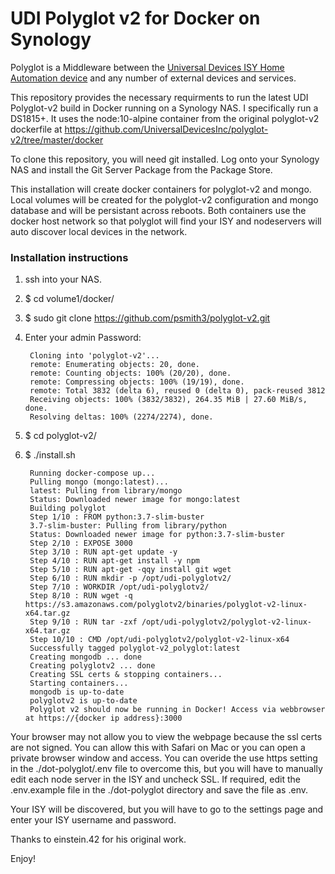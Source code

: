 # UDI Polyglot v2 for Docker on Synology

Polyglot is a Middleware between the [Universal Devices ISY Home Automation device](http://www.universal-devices.com/) and any number of external devices and services. 

This repository provides the necessary requirments to run the latest UDI Polyglot-v2 build in Docker running on a Synology NAS. I specifically run a DS1815+. It uses the node:10-alpine container from the original polyglot-v2 dockerfile at https://github.com/UniversalDevicesInc/polyglot-v2/tree/master/docker 

To clone this repository, you will need git installed. Log onto your Synology NAS and install the Git Server Package from the Package Store.

This installation will create docker containers for polyglot-v2 and mongo. Local volumes will be created for the polyglot-v2 configuration and mongo database and will be persistant across reboots. Both containers use the docker host network so that polyglot will find your ISY and nodeservers will auto discover local devices in the network.

### Installation instructions

1) ssh into your NAS.

2) $ cd volume1/docker/

3) $ sudo git clone https://github.com/psmith3/polyglot-v2.git

4) Enter your admin Password: 

		Cloning into 'polyglot-v2'...
		remote: Enumerating objects: 20, done.
		remote: Counting objects: 100% (20/20), done.
		remote: Compressing objects: 100% (19/19), done.
		remote: Total 3832 (delta 6), reused 0 (delta 0), pack-reused 3812
		Receiving objects: 100% (3832/3832), 264.35 MiB | 27.60 MiB/s, done.
		Resolving deltas: 100% (2274/2274), done.

5) $ cd polyglot-v2/

6) $ ./install.sh 

		Running docker-compose up...
		Pulling mongo (mongo:latest)...
		latest: Pulling from library/mongo
		Status: Downloaded newer image for mongo:latest
		Building polyglot
		Step 1/10 : FROM python:3.7-slim-buster
		3.7-slim-buster: Pulling from library/python
		Status: Downloaded newer image for python:3.7-slim-buster
		Step 2/10 : EXPOSE 3000
		Step 3/10 : RUN apt-get update -y
		Step 4/10 : RUN apt-get install -y npm
		Step 5/10 : RUN apt-get -qqy install git wget
		Step 6/10 : RUN mkdir -p /opt/udi-polyglotv2/
		Step 7/10 : WORKDIR /opt/udi-polyglotv2/
		Step 8/10 : RUN wget -q https://s3.amazonaws.com/polyglotv2/binaries/polyglot-v2-linux-x64.tar.gz
		Step 9/10 : RUN tar -zxf /opt/udi-polyglotv2/polyglot-v2-linux-x64.tar.gz
		Step 10/10 : CMD /opt/udi-polyglotv2/polyglot-v2-linux-x64
		Successfully tagged polyglot-v2_polyglot:latest
		Creating mongodb ... done
		Creating polyglotv2 ... done
		Creating SSL certs & stopping containers...
		Starting containers...
		mongodb is up-to-date
		polyglotv2 is up-to-date
		Polyglot v2 should now be running in Docker! Access via webbrowser at https://{docker ip address}:3000

		
Your browser may not allow you to view the webpage because the ssl certs are not signed. You can allow this with Safari on Mac or you can open a private browser window and access. You can overide the use https setting in the ./dot-polyglot/.env file to overcome this, but you will have to manually edit each node server in the ISY and uncheck SSL. If required, edit the .env.example file in the ./dot-polyglot directory and save the file as .env.

Your ISY will be discovered, but you will have to go to the settings page and enter your ISY username and password.

Thanks to einstein.42 for his original work. 

Enjoy!
